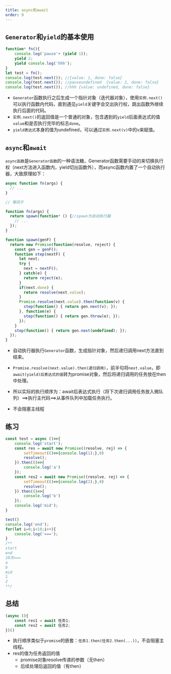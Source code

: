 ```yaml
---
title: async和await
order: 9
---
```


## `Generator`和`yield`的基本使用

```js
function* fn(){
    console.log('pause'+ (yield 1));
    yield 2;
    yield console.log('hhh');
}
let test = fn();
console.log(test.next()); //{value: 1, done: false}
console.log(test.next()); //pauseundefined  {value: 2, done: false}
console.log(test.next()); //hhh {value: undefined, done: false}
```

- `Generator`函数执行之后生成一个指针对象（迭代器对象），使用`实例.next()`可以执行函数内代码，直到遇见`yield`关键字会交出执行权，跳出函数外继续执行后面的代码。
- `实例.next()`的返回值是一个普通的对象，包含遇到的`yield`后面表达式的值`value`和是否执行完毕的标志`done`。
- `yield表达式`本身的值为undefined，可以通过`实例.next(v)`中的v来赋值。

## `async`和`await`

`async函数`是`Generator函数`的一种语法糖，Generator函数需要手动的来切换执行权（next方法进入函数内，yield切出函数外），而async函数内置了一个自动执行器，大致原理如下：

```js
async function fn(args) {
  // ...
}

// 等同于

function fn(args) {
  return spawn(function* () {//spawn为自动执行器
    // ...
  });
}
```

```js
function spawn(genF) {
  return new Promise(function(resolve, reject) {
    const gen = genF();
    function step(nextF) {
      let next;
      try {
        next = nextF();
      } catch(e) {
        return reject(e);
      }
      if(next.done) {
        return resolve(next.value);
      }
      Promise.resolve(next.value).then(function(v) {
        step(function() { return gen.next(v); });
      }, function(e) {
        step(function() { return gen.throw(e); });
      });
    }
    step(function() { return gen.next(undefined); });
  });
}
```

- 自动执行器执行`Generator`函数，生成指针对象，然后递归调用next方法直到结束。
- `Promise.resolve(next.value).then(递归调用)`，前半句将`next.value`，即`await(yield)后表达式的值`转为promise对象，然后将递归调用的任务放在then中处理。
- 所以实际的执行顺序为：await后表达式执行（将下次递归调用任务放入微队列）==>执行主代码==>从事件队列中加载任务执行。

- 不会阻塞主线程

## 练习

```js
const test = async ()=>{
    console.log('start');
    const res = await new Promise((resolve, rej) => {
        setTimeout(()=>{console.log(1);},0)
        resolve();
    }).then(()=>{
        console.log('a')
    });
    const res2 = await new Promise((resolve, rej) => {
        setTimeout(()=>{console.log(2);},0)
        resolve();
    }).then(()=>{
        console.log('b')
    });
    console.log('mid');
}

test()
console.log('end');
for(let i=0;i<10;i++){
    console.log('===');
}
/**
start
end
10次===
a
b
mid
1
2
**/
```

## 总结

```js
(async (){
	const res1 = await 任务1;
 	const res2 = await 任务2;
})() 
```

- 执行顺序类似于`promise`的嵌套：`任务1.then(任务2.then(...))`，不会阻塞主线程。
- res的值为任务返回的值
  - promise对象resolve传递的参数（无then）
  - 后续处理后返回的值（有then）